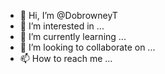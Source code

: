 - 👋 Hi, I’m @DobrowneyT
- 👀 I’m interested in ...
- 🌱 I’m currently learning ...
- 💞️ I’m looking to collaborate on ...
- 📫 How to reach me ...

<!---
DobrowneyT/DobrowneyT is a ✨ special ✨ repository because its `README.md` (this file) appears on your GitHub profile.
You can click the Preview link to take a look at your changes.
--->
